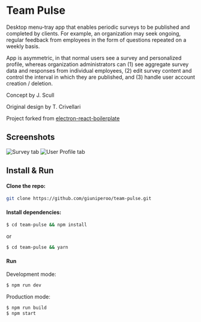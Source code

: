 # Team Pulse

Desktop menu-tray app that enables periodic surveys to be published and completed by clients. For example, an organization may seek ongoing, regular feedback from employees in the form of questions repeated on a weekly basis.

App is asymmetric, in that normal users see a survey and personalized profile, whereas organization administrators can (1) see aggregate survey data and responses from individual employees, (2) edit survey content and control the interval in which they are published, and (3) handle user account creation / deletion.

Concept by J. Scull

Original design by T. Crivellari

Project forked from [electron-react-boilerplate](https://github.com/chentsulin/electron-react-boilerplate)

## Screenshots

![Survey tab](https://giuniperoo.github.io/team-pulse/survey-tab.png)
![User Profile tab](https://giuniperoo.github.io/team-pulse/user-profile-tab.png)

## Install & Run

#### Clone the repo:

```bash
git clone https://github.com/giuniperoo/team-pulse.git
```

#### Install dependencies:

```bash
$ cd team-pulse && npm install
```

or

```bash
$ cd team-pulse && yarn
```

#### Run

Development mode:

```bash
$ npm run dev
```

Production mode:

```bash
$ npm run build
$ npm start
```
